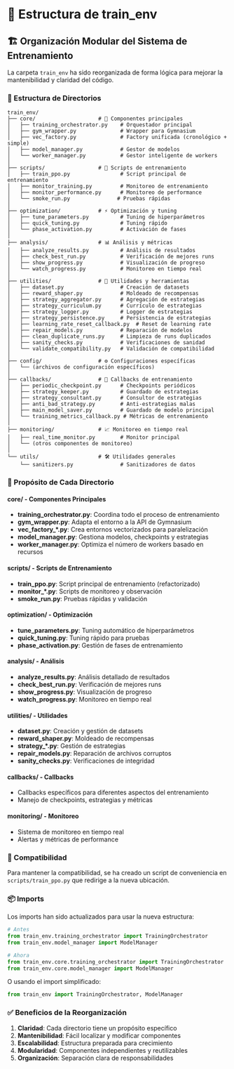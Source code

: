 # 📁 Estructura de train_env

## 🏗️ **Organización Modular del Sistema de Entrenamiento**

La carpeta `train_env` ha sido reorganizada de forma lógica para mejorar la mantenibilidad y claridad del código.

### **📂 Estructura de Directorios**

```
train_env/
├── core/                    # 🎯 Componentes principales
│   ├── training_orchestrator.py    # Orquestador principal
│   ├── gym_wrapper.py              # Wrapper para Gymnasium
│   ├── vec_factory.py              # Factory unificada (cronológico + simple)
│   ├── model_manager.py            # Gestor de modelos
│   └── worker_manager.py           # Gestor inteligente de workers
│
├── scripts/                 # 📜 Scripts de entrenamiento
│   ├── train_ppo.py                # Script principal de entrenamiento
│   ├── monitor_training.py         # Monitoreo de entrenamiento
│   ├── monitor_performance.py      # Monitoreo de performance
│   └── smoke_run.py               # Pruebas rápidas
│
├── optimization/            # ⚡ Optimización y tuning
│   ├── tune_parameters.py          # Tuning de hiperparámetros
│   ├── quick_tuning.py             # Tuning rápido
│   └── phase_activation.py         # Activación de fases
│
├── analysis/                # 📊 Análisis y métricas
│   ├── analyze_results.py          # Análisis de resultados
│   ├── check_best_run.py           # Verificación de mejores runs
│   ├── show_progress.py            # Visualización de progreso
│   └── watch_progress.py           # Monitoreo en tiempo real
│
├── utilities/               # 🔧 Utilidades y herramientas
│   ├── dataset.py                  # Creación de datasets
│   ├── reward_shaper.py            # Moldeado de recompensas
│   ├── strategy_aggregator.py      # Agregación de estrategias
│   ├── strategy_curriculum.py      # Currículo de estrategias
│   ├── strategy_logger.py          # Logger de estrategias
│   ├── strategy_persistence.py     # Persistencia de estrategias
│   ├── learning_rate_reset_callback.py  # Reset de learning rate
│   ├── repair_models.py            # Reparación de modelos
│   ├── clean_duplicate_runs.py     # Limpieza de runs duplicados
│   ├── sanity_checks.py            # Verificaciones de sanidad
│   └── validate_compatibility.py   # Validación de compatibilidad
│
├── config/                  # ⚙️ Configuraciones específicas
│   └── (archivos de configuración específicos)
│
├── callbacks/               # 🔄 Callbacks de entrenamiento
│   ├── periodic_checkpoint.py      # Checkpoints periódicos
│   ├── strategy_keeper.py          # Guardado de estrategias
│   ├── strategy_consultant.py      # Consultor de estrategias
│   ├── anti_bad_strategy.py        # Anti-estrategias malas
│   ├── main_model_saver.py         # Guardado de modelo principal
│   └── training_metrics_callback.py # Métricas de entrenamiento
│
├── monitoring/              # 📈 Monitoreo en tiempo real
│   ├── real_time_monitor.py        # Monitor principal
│   └── (otros componentes de monitoreo)
│
└── utils/                   # 🛠️ Utilidades generales
    └── sanitizers.py               # Sanitizadores de datos
```

### **🎯 Propósito de Cada Directorio**

#### **core/** - Componentes Principales
- **training_orchestrator.py**: Coordina todo el proceso de entrenamiento
- **gym_wrapper.py**: Adapta el entorno a la API de Gymnasium
- **vec_factory_*.py**: Crea entornos vectorizados para paralelización
- **model_manager.py**: Gestiona modelos, checkpoints y estrategias
- **worker_manager.py**: Optimiza el número de workers basado en recursos

#### **scripts/** - Scripts de Entrenamiento
- **train_ppo.py**: Script principal de entrenamiento (refactorizado)
- **monitor_*.py**: Scripts de monitoreo y observación
- **smoke_run.py**: Pruebas rápidas y validación

#### **optimization/** - Optimización
- **tune_parameters.py**: Tuning automático de hiperparámetros
- **quick_tuning.py**: Tuning rápido para pruebas
- **phase_activation.py**: Gestión de fases de entrenamiento

#### **analysis/** - Análisis
- **analyze_results.py**: Análisis detallado de resultados
- **check_best_run.py**: Verificación de mejores runs
- **show_progress.py**: Visualización de progreso
- **watch_progress.py**: Monitoreo en tiempo real

#### **utilities/** - Utilidades
- **dataset.py**: Creación y gestión de datasets
- **reward_shaper.py**: Moldeado de recompensas
- **strategy_*.py**: Gestión de estrategias
- **repair_models.py**: Reparación de archivos corruptos
- **sanity_checks.py**: Verificaciones de integridad

#### **callbacks/** - Callbacks
- Callbacks específicos para diferentes aspectos del entrenamiento
- Manejo de checkpoints, estrategias y métricas

#### **monitoring/** - Monitoreo
- Sistema de monitoreo en tiempo real
- Alertas y métricas de performance

### **🔄 Compatibilidad**

Para mantener la compatibilidad, se ha creado un script de conveniencia en `scripts/train_ppo.py` que redirige a la nueva ubicación.

### **📦 Imports**

Los imports han sido actualizados para usar la nueva estructura:

```python
# Antes
from train_env.training_orchestrator import TrainingOrchestrator
from train_env.model_manager import ModelManager

# Ahora
from train_env.core.training_orchestrator import TrainingOrchestrator
from train_env.core.model_manager import ModelManager
```

O usando el import simplificado:

```python
from train_env import TrainingOrchestrator, ModelManager
```

### **✅ Beneficios de la Reorganización**

1. **Claridad**: Cada directorio tiene un propósito específico
2. **Mantenibilidad**: Fácil localizar y modificar componentes
3. **Escalabilidad**: Estructura preparada para crecimiento
4. **Modularidad**: Componentes independientes y reutilizables
5. **Organización**: Separación clara de responsabilidades
